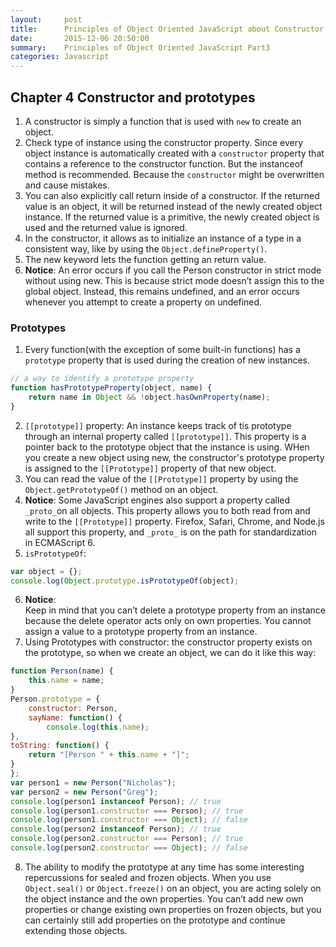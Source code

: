 ```yaml
---
layout:     post
title:      Principles of Object Oriented JavaScript about Constructor and Prototype
date:       2015-12-06 20:50:00
summary:    Principles of Object Oriented JavaScript Part3
categories: Javascript
---
```

## Chapter 4 Constructor and prototypes
1. A constructor is simply a function that is used with `new` to create an object. 
2. Check type of instance using the constructor property. Since every object instance is automatically created with a `constructor` property that contains a reference to the constructor function. But the instanceof method is recommended. Because the `constructor` might be overwritten and cause mistakes.
3. You can also explicitly call return inside of a constructor. If the returned value is an object, it will be returned instead of the newly created object instance. If the returned value is a primitive, the newly created object is used and the returned value is ignored.
4. In the constructor, it allows as to initialize an instance of a type in a consistent way, like by using the `Object.defineProperty()`.
5. The new keyword lets the function getting an return value.
6. **Notice**: An error occurs if you call the Person constructor in strict mode without using new. This is because strict mode doesn’t assign this to the global object. Instead, this remains undefined, and an error occurs whenever you attempt to create a property on undefined.

### Prototypes
1. Every function(with the exception of some built-in functions) has a `prototype` property that is used during the creation of new instances.

```js
// a way to identify a prototype property
function hasPrototypeProperty(object, name) {
    return name in Object && !object.hasOwnProperty(name);
}
```
2. `[[prototype]]` property: An instance keeps track of tis prototype through an internal property called `[[prototype]]`. This property is a pointer back to the prototype object that the instance is using. WHen you create a new object using new, the constructor's prototype property is assigned to the `[[Prototype]]` property of that new object. 
3. You can read the value of the `[[Prototype]]` property by using the `Object.getPrototypeOf()` method on an object. 
4. **Notice**: Some JavaScript engines also support a property called `_proto_`on all objects. This property allows you to both read from and write to the `[[Prototype]]` property. Firefox, Safari, Chrome, and Node.js all support this property, and `_proto_` is on the path for standardization in ECMAScript 6.
5. `isPrototypeOf`:

```js
var object = {};
console.log(Object.prototype.isPrototypeOf(object);
```
6. **Notice**:   
Keep in mind that you can’t delete a prototype property from an instance because the delete operator acts only on own properties. You cannot assign a value to a prototype property from an instance.
7. Using Prototypes with constructor: the constructor property exists on the prototype, so when we create an object, we can do it like this way: 

```js
function Person(name) {
    this.name = name;
}
Person.prototype = {
    constructor: Person,
    sayName: function() {
        console.log(this.name);
},
toString: function() {
    return "[Person " + this.name + "]";
}
};
var person1 = new Person("Nicholas");
var person2 = new Person("Greg");
console.log(person1 instanceof Person); // true
console.log(person1.constructor === Person); // true
console.log(person1.constructor === Object); // false
console.log(person2 instanceof Person); // true
console.log(person2.constructor === Person); // true
console.log(person2.constructor === Object); // false
```
8. The ability to modify the prototype at any time has some interesting repercussions for sealed and frozen objects. When you use `Object.seal()` or `Object.freeze()` on an object, you are acting solely on the object instance and the own properties. You can’t add new own properties or change existing own properties on frozen objects, but you can certainly still add properties on the prototype and continue extending those objects.